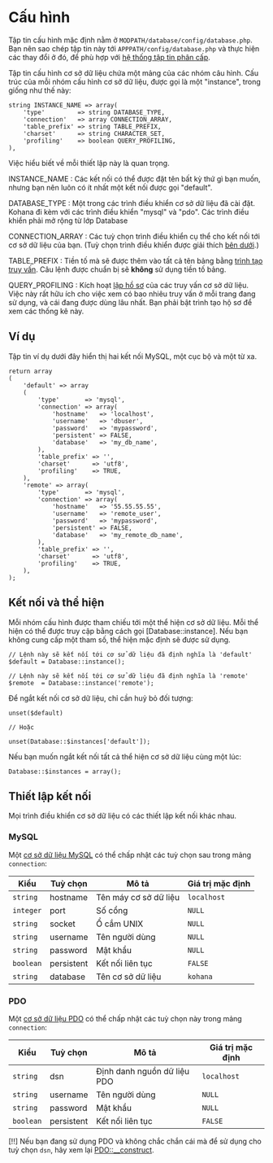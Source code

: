 # Cấu hình

Tập tin cấu hình mặc định nằm ở `MODPATH/database/config/database.php`.
Bạn nên sao chép tập tin này tới `APPPATH/config/database.php` và thực hiện các thay đổi ở đó, để phù hợp với [hệ thống tập tin phân cấp](../kohana/files).

Tập tin cấu hình cơ sở dữ liệu chứa một mảng của các nhóm câu hình.
Cấu trúc của mỗi nhóm cấu hình cơ sở dữ liệu, được gọi là một "instance", trong giống như thế này:

    string INSTANCE_NAME => array(
        'type'         => string DATABASE_TYPE,
        'connection'   => array CONNECTION_ARRAY,
        'table_prefix' => string TABLE_PREFIX,
        'charset'      => string CHARACTER_SET,
        'profiling'    => boolean QUERY_PROFILING,
    ),
	
Việc hiểu biết về mỗi thiết lập này là quan trọng.

INSTANCE_NAME
:  Các kết nối có thể được đặt tên bất kỳ thứ gì bạn muốn, nhưng bạn nên luôn có ít nhất một kết nối được gọi "default".

DATABASE_TYPE
:  Một trong các trình điều khiển cơ sở dữ liệu đã cài đặt. Kohana đi kèm với các trình điều khiển "mysql" và "pdo". Các trình điều khiển phải mở rộng từ lớp Database

CONNECTION_ARRAY
:  Các tuỳ chọn trình điều khiển cụ thể cho kết nối tới cơ sở dữ liệu của bạn. (Tuỳ chọn trình điều khiển được giải thích [bên dưới](#connection-settings).)

TABLE_PREFIX
:  Tiền tố mà sẽ được thêm vào tất cả tên bảng bằng [trình tạo truy vấn](#query_building). Câu lệnh được chuẩn bị sẽ **không** sử dụng tiền tố bảng.

QUERY_PROFILING
:  Kích hoạt [lập hồ sơ](../kohana/profiling) của các truy vấn cơ sở dữ liệu. Việc này rất hữu ích cho việc xem có bao nhiêu truy vấn ở mỗi trang đang sử dụng, và cái đang được dùng lâu nhất. Bạn phải bật trình tạo hộ sơ để xem các thống kê này.

## Ví dụ

Tập tin ví dụ dưới đây hiển thị hai kết nối MySQL, một cục bộ và một từ xa.

    return array
    (
        'default' => array
        (
            'type'       => 'mysql',
            'connection' => array(
                'hostname'   => 'localhost',
                'username'   => 'dbuser',
                'password'   => 'mypassword',
                'persistent' => FALSE,
                'database'   => 'my_db_name',
            ),
            'table_prefix' => '',
            'charset'      => 'utf8',
            'profiling'    => TRUE,
        ),
        'remote' => array(
            'type'       => 'mysql',
            'connection' => array(
                'hostname'   => '55.55.55.55',
                'username'   => 'remote_user',
                'password'   => 'mypassword',
                'persistent' => FALSE,
                'database'   => 'my_remote_db_name',
            ),
            'table_prefix' => '',
            'charset'      => 'utf8',
            'profiling'    => TRUE,
        ),
    );

## Kết nối và thể hiện

Mỗi nhóm cấu hình được tham chiếu tới một thể hiện cơ sở dữ liệu.
Mỗi thể hiện có thể được truy cập bằng cách gọi [Database::instance].
Nếu bạn không cung cấp một tham số, thể hiện mặc định sẽ được sử dụng.

	// Lệnh này sẽ kết nối tới cơ sử dữ liệu đã định nghĩa là 'default'
    $default = Database::instance();
	
	// Lệnh này sẽ kết nối tới cơ sử dữ liệu đã định nghĩa là 'remote'
    $remote  = Database::instance('remote');

Để ngắt kết nối cơ sở dữ liệu, chỉ cần huỷ bỏ đối tượng:

    unset($default)
	
	// Hoặc
	
	unset(Database::$instances['default']);

Nếu bạn muốn ngắt kết nối tất cả thể hiện cơ sở dữ liệu cùng một lúc:

    Database::$instances = array();

## Thiết lập kết nối

Mọi trình điều khiển cơ sở dữ liệu có các thiết lập kết nối khác nhau.

### MySQL

Một [cơ sở dữ liệu MySQL](http://www.php.net/manual/en/book.mysql.php) có thể chấp nhật các tuỳ chọn sau trong mảng `connection`:

Kiểu      | Tuỳ chọn   |  Mô tả                     | Giá trị mặc định
----------|------------|----------------------------| -------------------------
`string`  | hostname   | Tên máy cơ sở dữ liệu      | `localhost`
`integer` | port       | Số cổng                    | `NULL`
`string`  | socket     | Ổ cắm UNIX                 | `NULL`
`string`  | username   | Tên người dùng             | `NULL`
`string`  | password   | Mật khẩu                   | `NULL`
`boolean` | persistent | Kết nối liên tục           | `FALSE`
`string`  | database   | Tên cơ sở dữ liệu          | `kohana`

### PDO

Một [cơ sở dữ liệu PDO](http://php.net/manual/en/book.pdo.php) có thể chấp nhật các tuỳ chọn này trong mảng `connection`:

Kiểu      | Tuỳ chọn   |  Mô tả                      | Giá trị mặc định
----------|------------|-----------------------------| -------------------------
`string`  | dsn        | Định danh nguồn dữ liệu PDO | `localhost`
`string`  | username   | Tên người dùng              | `NULL`
`string`  | password   | Mật khẩu                    | `NULL`
`boolean` | persistent | Kết nối liên tục            | `FALSE`

[!!] Nếu bạn đang sử dụng PDO và không chắc chắn cái mà để sử dụng cho tuỳ chọn `dsn`, hãy xem lại [PDO::__construct](http://php.net/pdo.construct).
